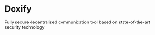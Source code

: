 # Doxify

Fully secure decentralised communication tool based on state-of-the-art security technology
